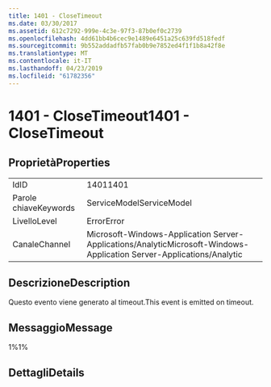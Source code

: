 ```yaml
---
title: 1401 - CloseTimeout
ms.date: 03/30/2017
ms.assetid: 612c7292-999e-4c3e-97f3-87b0ef0c2739
ms.openlocfilehash: 4dd61bb4b6cec9e1489e6451a25c639fd518fedf
ms.sourcegitcommit: 9b552addadfb57fab0b9e7852ed4f1f1b8a42f8e
ms.translationtype: MT
ms.contentlocale: it-IT
ms.lasthandoff: 04/23/2019
ms.locfileid: "61782356"
---
```

# <a name="1401---closetimeout"></a><span data-ttu-id="8df4d-102">1401 - CloseTimeout</span><span class="sxs-lookup"><span data-stu-id="8df4d-102">1401 - CloseTimeout</span></span>
## <a name="properties"></a><span data-ttu-id="8df4d-103">Proprietà</span><span class="sxs-lookup"><span data-stu-id="8df4d-103">Properties</span></span>  
  
|||  
|-|-|  
|<span data-ttu-id="8df4d-104">Id</span><span class="sxs-lookup"><span data-stu-id="8df4d-104">ID</span></span>|<span data-ttu-id="8df4d-105">1401</span><span class="sxs-lookup"><span data-stu-id="8df4d-105">1401</span></span>|  
|<span data-ttu-id="8df4d-106">Parole chiave</span><span class="sxs-lookup"><span data-stu-id="8df4d-106">Keywords</span></span>|<span data-ttu-id="8df4d-107">ServiceModel</span><span class="sxs-lookup"><span data-stu-id="8df4d-107">ServiceModel</span></span>|  
|<span data-ttu-id="8df4d-108">Livello</span><span class="sxs-lookup"><span data-stu-id="8df4d-108">Level</span></span>|<span data-ttu-id="8df4d-109">Error</span><span class="sxs-lookup"><span data-stu-id="8df4d-109">Error</span></span>|  
|<span data-ttu-id="8df4d-110">Canale</span><span class="sxs-lookup"><span data-stu-id="8df4d-110">Channel</span></span>|<span data-ttu-id="8df4d-111">Microsoft-Windows-Application Server-Applications/Analytic</span><span class="sxs-lookup"><span data-stu-id="8df4d-111">Microsoft-Windows-Application Server-Applications/Analytic</span></span>|  
  
## <a name="description"></a><span data-ttu-id="8df4d-112">Descrizione</span><span class="sxs-lookup"><span data-stu-id="8df4d-112">Description</span></span>  
 <span data-ttu-id="8df4d-113">Questo evento viene generato al timeout.</span><span class="sxs-lookup"><span data-stu-id="8df4d-113">This event is emitted on timeout.</span></span>  
  
## <a name="message"></a><span data-ttu-id="8df4d-114">Messaggio</span><span class="sxs-lookup"><span data-stu-id="8df4d-114">Message</span></span>  
 <span data-ttu-id="8df4d-115">1%</span><span class="sxs-lookup"><span data-stu-id="8df4d-115">1%</span></span>  
  
## <a name="details"></a><span data-ttu-id="8df4d-116">Dettagli</span><span class="sxs-lookup"><span data-stu-id="8df4d-116">Details</span></span>
